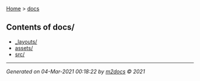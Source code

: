 [Home](index.md) > [docs](docs_index.md)  

## Contents of docs/

- [_layouts/](_layouts/_layouts_index.md)
- [assets/](assets/assets_index.md)
- [src/](src/src_index.md)

***

*Generated on 04-Mar-2021 00:18:22 by [m2docs](https://github.com/crgnam-research/m2docs) © 2021*
